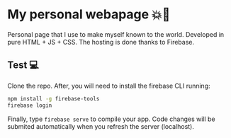 # My personal webapage 💥💯

Personal page that I use to make myself known to the world. Developed in pure HTML + JS + CSS. The hosting is done thanks to Firebase.

## Test 💻

Clone the repo. After, you will need to install the firebase CLI running:

```sh
npm install -g firebase-tools
firebase login
```

Finally, type `firebase serve` to compile your app. Code changes will be submited automatically when you refresh the server (localhost).

